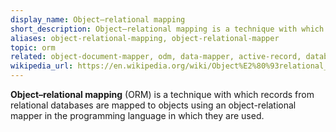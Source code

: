 ```yaml
---
display_name: Object–relational mapping
short_description: Object–relational mapping is a technique with which records from relational databases are mapped to objects.
aliases: object-relational-mapping, object-relational-mapper
topic: orm
related: object-document-mapper, odm, data-mapper, active-record, database-abstraction, database-abstraction-layer, data-access-object, object-oriented, oop
wikipedia_url: https://en.wikipedia.org/wiki/Object%E2%80%93relational_mapping
---
```

**Object–relational mapping** (ORM) is a technique with which records from relational databases are mapped to objects using an object-relational mapper in the programming language in which they are used.
